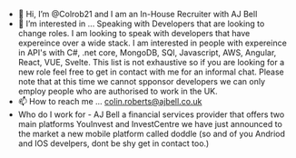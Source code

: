 - 👋 Hi, I’m @Colrob21 and I am an In-House Recruiter with AJ Bell
- 👀 I’m interested in ... Speaking with Developers that are looking to change roles. I am looking to speak with developers that have expereince over a wide stack. I am interested in people with expereince in API's with C#, .net core, MongoDB, SQl, Javascript, AWS, Angular, React, VUE, Svelte. This list is not exhaustive so if you are looking for a new role feel free to get in contact with me for an informal chat. Please note that at this time we cannot spponsor developers we can only employ people who are authorised to work in the UK.
- 📫 How to reach me ... colin.roberts@ajbell.co.uk
- Who do I work for - AJ Bell a financial services provider that offers two main platforms YouInvest and InvestCentre we have just announced to the market a new mobile platform called doddle (so and of you Andriod and IOS develpers, dont be shy get in contact too.)
<!---
Colrob21/Colrob21 is a ✨ special ✨ repository because its `README.md` (this file) appears on your GitHub profile.
You can click the Preview link to take a look at your changes.
--->
